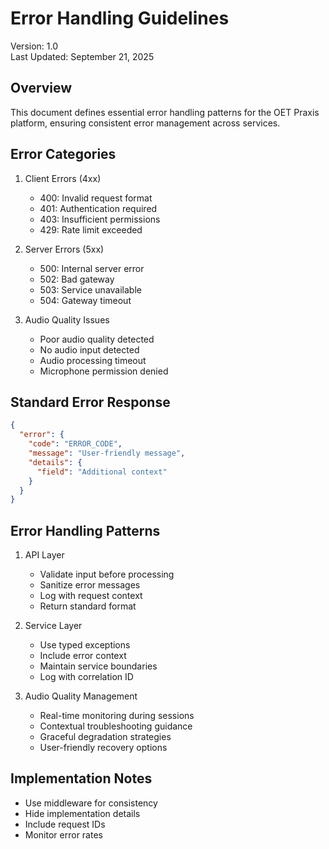 # Error Handling Guidelines

Version: 1.0  
Last Updated: September 21, 2025

## Overview

This document defines essential error handling patterns for the OET Praxis platform, ensuring consistent error management across services.

## Error Categories

1. Client Errors (4xx)
   - 400: Invalid request format
   - 401: Authentication required
   - 403: Insufficient permissions
   - 429: Rate limit exceeded

2. Server Errors (5xx)
   - 500: Internal server error
   - 502: Bad gateway
   - 503: Service unavailable
   - 504: Gateway timeout

3. Audio Quality Issues
   - Poor audio quality detected
   - No audio input detected
   - Audio processing timeout
   - Microphone permission denied

## Standard Error Response

```json
{
  "error": {
    "code": "ERROR_CODE",
    "message": "User-friendly message",
    "details": {
      "field": "Additional context"
    }
  }
}
```

## Error Handling Patterns

1. API Layer
   - Validate input before processing
   - Sanitize error messages
   - Log with request context
   - Return standard format

2. Service Layer
   - Use typed exceptions
   - Include error context
   - Maintain service boundaries
   - Log with correlation ID

3. Audio Quality Management
   - Real-time monitoring during sessions
   - Contextual troubleshooting guidance
   - Graceful degradation strategies
   - User-friendly recovery options

## Implementation Notes

- Use middleware for consistency
- Hide implementation details
- Include request IDs
- Monitor error rates